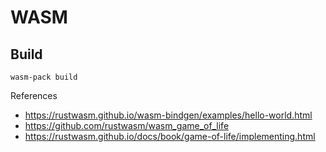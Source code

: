 # WASM
## Build
```console
wasm-pack build
```

References
* https://rustwasm.github.io/wasm-bindgen/examples/hello-world.html
* https://github.com/rustwasm/wasm_game_of_life
* https://rustwasm.github.io/docs/book/game-of-life/implementing.html
